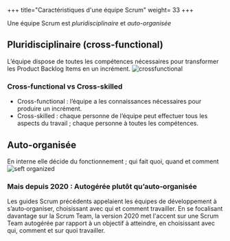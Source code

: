 +++
title="Caractéristiques d'une équipe Scrum"
weight= 33
+++

Une équipe Scrum est *pluridisciplinaire* et *auto-organisée*

## Pluridisciplinaire (cross-functional)
L’équipe dispose de toutes les compétences nécessaires pour transformer les Product Backlog Items en un incrément.
  ![crossfunctional](cross_fonctionnal.png)

### Cross-functional vs Cross-skilled
- Cross-functional : l’équipe a les connaissances nécessaires pour produire un incrément.
- Cross-skilled : chaque personne de l’équipe peut effectuer tous les aspects du travail ;
chaque personne à toutes les compétences.

## Auto-organisée
En interne elle décide du fonctionnement ; qui fait quoi, quand et comment
 ![seft organized](self_organized.png)


### Mais depuis 2020 : Autogérée plutôt qu’auto‐organisée
Les guides Scrum précédents appelaient les équipes de développement à s’auto‐organiser, choisissant
avec qui et comment travailler. En se focalisant davantage sur la Scrum Team, la version 2020 met l'accent
sur une Scrum Team autogérée par rapport à un objectif à atteindre, en choisissant avec qui, comment et
sur quoi travailler.


